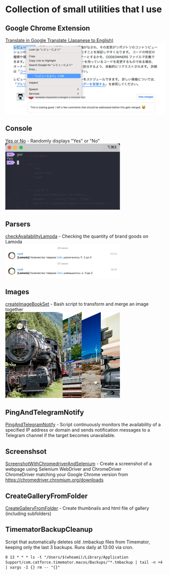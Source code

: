 # Collection of small utilities that I use

## Google Chrome Extension
[Translate in Google Translate (Japanese to English)](https://github.com/nyok/Utilities/tree/main/Google%20Chrome/Extensions/translateInGoogleTranslateJpToEn)
<br>
<img src="docs/screenshot_translateInGoogleTranslateJpToEn.png" alt="Screenshot" width="830">

## Console
[Yes or No](https://github.com/nyok/Utilities/tree/main/Console/YesOrNo) - Randomly displays "Yes" or "No"
<br>
<img src="docs/screenshot_yesOrNo.png" alt="Screenshot" width="360">

## Parsers
[checkAvailabilityLamoda](https://github.com/nyok/Utilities/tree/main/checkAvailabilityLamoda) - Checking the quantity of brand goods on Lamoda
<br>
<img src="docs/screenshot_checkAvailabilityLamoda.png" alt="Screenshot" width="360">

## Images
[createImageBookSet](https://github.com/nyok/Utilities/tree/main/Images/createImageBookSet) - Bash script to transform and merge an image together
<br>
<img src="docs/screenshot_createImageBookSet.jpg" alt="Screenshot" width="360">

## PingAndTelegramNotify
[PingAndTelegramNotify](https://github.com/nyok/Utilities/tree/main/PingAndTelegramNotify) - Script continuously monitors the availability of a specified IP address or domain and sends notification messages to a Telegram channel if the target becomes unavailable.

## Screenshsot
[ScreenshotWithChromedriverAndSelenium](https://github.com/nyok/Utilities/tree/main/ScreenshotWithChromedriverAndSelenium) - Create a screenshot of a webpage using Selenium WebDriver and ChromeDriver
<br>ChromeDriver matching your Google Chrome version from https://chromedriver.chromium.org/downloads

## CreateGalleryFromFolder
[CreateGalleryFromFolder](https://github.com/nyok/Utilities/tree/main/CreateGalleryFromFolder) - Create thumbnails and html file of gallery (including subfolders)

## TimematorBackupCleanup
Script that automatically deletes old .tmbackup files from Timemator, keeping only the last 3 backups. Runs daily at 13:00 via cron.
```
0 13 * * * ls -t "/Users/$(whoami)/Library/Application Support/com.catforce.timemator.macos/Backups/"*.tmbackup | tail -n +4 | xargs -I {} rm -- "{}"
```
